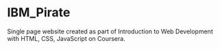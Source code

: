# IBM_Pirate
Single page website created as part of Introduction to Web Development with HTML, CSS, JavaScript on Coursera.
